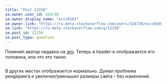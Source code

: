 ```yaml
---
title: "Post 12156"
se.owner.user_id: 324730
se.owner.display_name: "eccs0103"
se.owner.link: "https://ru.meta.stackoverflow.com/users/324730/eccs0103"
se.link: "https://ru.meta.stackoverflow.com/q/12156"
se.post_id: 12156
se.post_type: question
---
```

<p>Поменял аватар недавно на <a href="https://i.stack.imgur.com/bXfvc.jpg" rel="nofollow noreferrer">это</a>. Теперь в header-е отображается его половина, или что это такое:</p>
<p><a href="https://i.stack.imgur.com/MiSza.png" rel="nofollow noreferrer"><img src="https://i.stack.imgur.com/MiSza.png" alt="" /></a></p>
<p>В других местах отображается нормально. Думал проблема рендеринга и увеличил/уменьшил размеры сайта - без изменений.</p>
